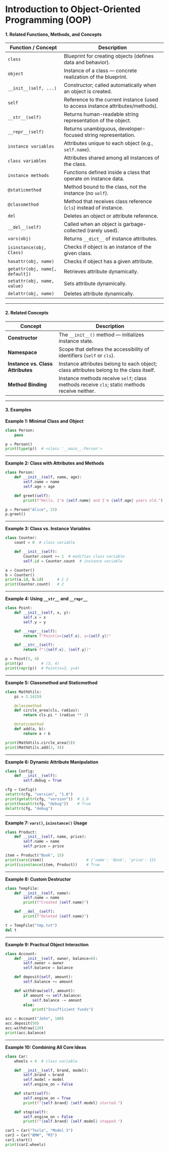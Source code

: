 # Introduction to Object-Oriented Programming (OOP)

#### 1. Related Functions, Methods, and Concepts

| Function / Concept              | Description                                                                     |
| ------------------------------- | ------------------------------------------------------------------------------- |
| `class`                         | Blueprint for creating objects (defines data and behavior).                     |
| `object`                        | Instance of a class — concrete realization of the blueprint.                    |
| `__init__(self, ...)`           | Constructor; called automatically when an object is created.                    |
| `self`                          | Reference to the current instance (used to access instance attributes/methods). |
| `__str__(self)`                 | Returns human-readable string representation of the object.                     |
| `__repr__(self)`                | Returns unambiguous, developer-focused string representation.                   |
| `instance variables`            | Attributes unique to each object (e.g., `self.name`).                           |
| `class variables`               | Attributes shared among all instances of the class.                             |
| `instance methods`              | Functions defined inside a class that operate on instance data.                 |
| `@staticmethod`                 | Method bound to the class, not the instance (no `self`).                        |
| `@classmethod`                  | Method that receives class reference (`cls`) instead of instance.               |
| `del`                           | Deletes an object or attribute reference.                                       |
| `__del__(self)`                 | Called when an object is garbage-collected (rarely used).                       |
| `vars(obj)`                     | Returns `__dict__` of instance attributes.                                      |
| `isinstance(obj, Class)`        | Checks if object is an instance of the given class.                             |
| `hasattr(obj, name)`            | Checks if object has a given attribute.                                         |
| `getattr(obj, name[, default])` | Retrieves attribute dynamically.                                                |
| `setattr(obj, name, value)`     | Sets attribute dynamically.                                                     |
| `delattr(obj, name)`            | Deletes attribute dynamically.                                                  |

---

#### 2. Related Concepts

| Concept                           | Description                                                                                   |
| --------------------------------- | --------------------------------------------------------------------------------------------- |
| **Constructor**                   | The `__init__()` method — initializes instance state.                                         |
| **Namespace**                     | Scope that defines the accessibility of identifiers (`self` or `cls`).                        |
| **Instance vs. Class Attributes** | Instance attributes belong to each object; class attributes belong to the class itself.       |
| **Method Binding**                | Instance methods receive `self`; class methods receive `cls`; static methods receive neither. |

---

#### 3. Examples

**Example 1: Minimal Class and Object**

```python
class Person:
    pass

p = Person()
print(type(p))  # <class '__main__.Person'>
```

---

**Example 2: Class with Attributes and Methods**

```python
class Person:
    def __init__(self, name, age):
        self.name = name
        self.age = age

    def greet(self):
        print(f"Hello, I'm {self.name} and I'm {self.age} years old.")

p = Person("Alice", 25)
p.greet()
```

---

**Example 3: Class vs. Instance Variables**

```python
class Counter:
    count = 0  # class variable

    def __init__(self):
        Counter.count += 1  # modifies class variable
        self.id = Counter.count  # instance variable

a = Counter()
b = Counter()
print(a.id, b.id)      # 1 2
print(Counter.count)   # 2
```

---

**Example 4: Using `__str__` and `__repr__`**

```python
class Point:
    def __init__(self, x, y):
        self.x = x
        self.y = y

    def __repr__(self):
        return f"Point(x={self.x}, y={self.y})"

    def __str__(self):
        return f"({self.x}, {self.y})"

p = Point(3, 4)
print(p)        # (3, 4)
print(repr(p))  # Point(x=3, y=4)
```

---

**Example 5: Classmethod and Staticmethod**

```python
class MathUtils:
    pi = 3.14159

    @classmethod
    def circle_area(cls, radius):
        return cls.pi * (radius ** 2)

    @staticmethod
    def add(a, b):
        return a + b

print(MathUtils.circle_area(5))
print(MathUtils.add(3, 4))
```

---

**Example 6: Dynamic Attribute Manipulation**

```python
class Config:
    def __init__(self):
        self.debug = True

cfg = Config()
setattr(cfg, "version", "1.0")
print(getattr(cfg, "version"))  # 1.0
print(hasattr(cfg, "debug"))    # True
delattr(cfg, "debug")
```

---

**Example 7: `vars()`, `isinstance()` Usage**

```python
class Product:
    def __init__(self, name, price):
        self.name = name
        self.price = price

item = Product("Book", 15)
print(vars(item))                   # {'name': 'Book', 'price': 15}
print(isinstance(item, Product))    # True
```

---

**Example 8: Custom Destructor**

```python
class TempFile:
    def __init__(self, name):
        self.name = name
        print(f"Created {self.name}")

    def __del__(self):
        print(f"Deleted {self.name}")

t = TempFile("tmp.txt")
del t
```

---

**Example 9: Practical Object Interaction**

```python
class Account:
    def __init__(self, owner, balance=0):
        self.owner = owner
        self.balance = balance

    def deposit(self, amount):
        self.balance += amount

    def withdraw(self, amount):
        if amount <= self.balance:
            self.balance -= amount
        else:
            print("Insufficient funds")

acc = Account("John", 100)
acc.deposit(50)
acc.withdraw(120)
print(acc.balance)
```

---

**Example 10: Combining All Core Ideas**

```python
class Car:
    wheels = 4  # class variable

    def __init__(self, brand, model):
        self.brand = brand
        self.model = model
        self.engine_on = False

    def start(self):
        self.engine_on = True
        print(f"{self.brand} {self.model} started.")

    def stop(self):
        self.engine_on = False
        print(f"{self.brand} {self.model} stopped.")

car1 = Car("Tesla", "Model 3")
car2 = Car("BMW", "M3")
car1.start()
print(car2.wheels)
```
